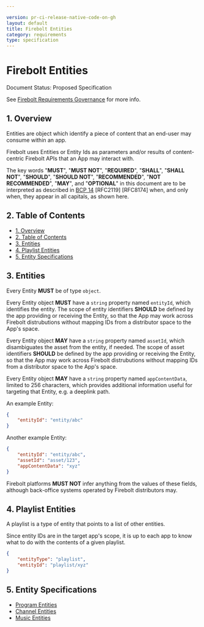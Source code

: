 ```yaml
---

version: pr-ci-release-native-code-on-gh
layout: default
title: Firebolt Entities
category: requirements
type: specification
---
```

# Firebolt Entities

Document Status: Proposed Specification 

See [Firebolt Requirements Governance](../../governance) for more info. 

## 1. Overview
Entities are object which identify a piece of content that an end-user may 
consume within an app. 

Firebolt uses Entities or Entity Ids as parameters and/or results of 
content-centric Firebolt APIs that an App may interact with. 

The key words "**MUST**", "**MUST NOT**", "**REQUIRED**", "**SHALL**", "**SHALL 
NOT**", "**SHOULD**", "**SHOULD NOT**", "**RECOMMENDED**", "**NOT 
RECOMMENDED**", "**MAY**", and "**OPTIONAL**" in this document are to be 
interpreted as described in [BCP 
14](https://www.rfc-editor.org/rfc/rfc2119.txt) [RFC2119] [RFC8174] when, and 
only when, they appear in all capitals, as shown here. 

## 2. Table of Contents
- [1. Overview](#1-overview)
- [2. Table of Contents](#2-table-of-contents)
- [3. Entities](#3-entities)
- [4. Playlist Entities](#4-playlist-entities)
- [5. Entity Specifications](#5-entity-specifications)

## 3. Entities
Every Entity **MUST** be of type `object`. 

Every Entity object **MUST** have a `string` property named `entityId`, which 
identifies the entity. The scope of entity identifiers **SHOULD** be defined by 
the app providing or receiving the Entity, so that the App may work across 
Firebolt distrubutions without mapping IDs from a distributor space to the 
App's space. 

Every Entity object **MAY** have a `string` property named `assetId`, which 
disambiguates the asset from the entity, if needed. The scope of asset 
identifiers **SHOULD** be defined by the app providing or receiving the Entity, 
so that the App may work across Firebolt distrubutions without mapping IDs from 
a distributor space to the App's space. 

Every Entity object **MAY** have a `string` property named `appContentData`, 
limited to 256 characters, which provides additional information useful for 
targeting that Entity, e.g. a deeplink path. 

An example Entity: 

```json
{
    "entityId": "entity/abc"
}
``` 

Another example Entity: 

```json
{
    "entityId": "entity/abc",
    "assetId": "asset/123",
    "appContentData": "xyz"
}
``` 

Firebolt platforms **MUST NOT** infer anything from the values of these fields, 
although back-office systems operated by Firebolt distributors may. 

## 4. Playlist Entities
A playlist is a type of entity that points to a list of other entities. 

Since entity IDs are in the target app's scope, it is up to each app to know 
what to do with the contents of a given playlist. 


```json
{
    "entityType": "playlist",
    "entityId": "playlist/xyz"
}
``` 

## 5. Entity Specifications

- [Program Entities](./programs)
- [Channel Entities](./channels)
- [Music Entities](./music)